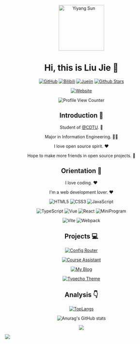<div align=center>

<img alt="Yiyang Sun" src="https://s2.loli.net/2021/12/16/t87HIverpSOhB5E.png" width=150 />

# Hi, this is Liu Jie :wave:

<p>
  
[![GitHub](https://img.shields.io/badge/dynamic/json?logo=github&label=GitHub+Followers&labelColor=282c34&color=181717&query=%24.data.totalSubs&url=https%3A%2F%2Fapi.spencerwoo.com%2Fsubstats%2F%3Fsource%3Dgithub%26queryKey%3Dlaoer536&longCache=true)](https://github.com/laoer536)
[![Bilibili](https://img.shields.io/badge/dynamic/json?logo=data%3Aimage%2Fpng%3Bbase64%2CiVBORw0KGgoAAAANSUhEUgAAAGAAAABgCAYAAADimHc4AAAD7ElEQVR4nO2dW9WrMBCFK6ESkFAJSKiESqgEHCABCZWAhEpAAhL2ecik5dDc%2FpXLBDLfWnlqy0xmJ5BMQnq5CIIgCIIgCIIgCIIgCEIBAHQAemYfrgCunD6wAKAHsEKxALgx+bCQD8%2FS9tmgVqeDr1lLigDgZvDhXso+K9TyTBQRwRJ8AHjntl0Flh5QRAQK%2FmKxPeayWx2OXpBNBKiHvi34b7T2MC4pAvW6twR%2FRwkRKPizBN8CgEcuESj4Lwm+BwBjahEk+H8EwJRKhOaCDzW8e1JLfkUUH1NgmR3XmHffHR1l+72BSs8d7w8U+JDAnZERQMcV+CtUi7dNqFqibB4J7vtrq7xKCuAasbTMXCL4T+5aVk6+2xHUrWdhruAR6HIJcOeu2UHI8zyAe2ytWfEdWz9PVvQ8YAmIQ5dDAB9LFsMVAv8oMO2zAGrC5WNIarRiAuKR9jYEd9pY08aa6uUzIHGRdkgKd8pY0yc1WjEBAqypDYoAG0QAZkQAZkQAZkQAZk4vANQenjsSzS3I%2FwcSbXU5jQBUkRtdf4Rar90v8kSv3+I3ffCCSpk8I%2Fw+lgDkdI%2Fv2rEp2CaiWm1AsDQLlDAD+dlFXLMeAaCSeLZdaSFE5VUQNot38cKuEeBgAsSuG0flVZBmEanbXfNQAsS0fgBYIn2fIu3%2FBBMHEyBmDXlFfA8IzeHb+Ems4WAChKykrVA9ZfsQTL57jXzRg4A5wC%2FA8N4ADiZAZwm2XjW75Qh2KOTfA0p4kygPw28OJcCVgn3nDnYo2EwEYRgGH0qAMyICMCMCMCMCMCMCMCMCMCMCfP3qwHDOQ4AAUekTk8FaBRihJnZdYbvtCGC7LvmkM63GjVDINPFrQgCq5ETXfmMzI90FXzPvfqt7x4rEu%2FZaEcCUxFvgz2zO+BUn6UkoaEEAsptiMSX5e8FoRYCN7cVgb4Vq7U%2FH50Pq4JNP7Qiw8UFnJwcK+tXy+Wj6PLEvPgHSHv5UgwA1IQIwwyFAyLJin9RoxYgAzAQIkPwNmf26busC+OIx5TDqo5nDT+F%2FSS%2F9CYzwb+No49zNy2evkYv0LywGGAXUvp6eSneycqOic0w20k7CNgKE7jJunSGLACTCxF27ylmQc98T5MQUH49swd+I0HPXslLKnT0N+wnkrTKi9JZL%2FL9i1SorMmdeQ4TQQ7OFMxIMzGD45w8nUL1im7efENZLJpgPSw0pfz0cdt4U3230Td%2FTvx2R6d2FrHhEWLkq5PELOMsRPHCPnAZGv1xJteL7jbJiaW3sB2nDvPC%2FosSYvjRQz4cJ6n7KO3rYQL7M+L6nVtfDVRAEQRAEQRAEQRAEIZ5%2FSAXmdfXaoQsAAAAASUVORK5CYII%3D&label=bilibili+fans&labelColor=FE7398&color=282c34&query=%24.data.totalSubs&url=https%3A%2F%2Fapi.spencerwoo.com%2Fsubstats%2F%3Fsource%3Dbilibili%26queryKey%3D68284456&longCache=true)](https://space.bilibili.com/68284456)
[![Juejin](https://img.shields.io/badge/juejin-LiuJie-1e80ff?logo=bytedance)](https://juejin.cn/user/950452938095197)
[![Github Stars](https://img.shields.io/github/stars/laoer536?color=faf408&label=github%20stars&logo=github)](https://github.com/laoer536)

</p>

[![Website](https://img.shields.io/badge/personal%20website-syy11.cn-b860ff?logo=html5&logoColor=white&labelColor=red)](https://syy11.cn)

</p>

![Profile View Counter](https://komarev.com/ghpvc/?username=loaer6666&color=blue)

## Introduction :raised_hands:

Student of [@CDTU](https://www.cdtu.edu.cn/). :school:

Major in Information Engineering. :man_technologist:

I love open source spirit. :heart:

Hope to make more friends in open source projects. :eyes:

## Orientation :dart:

I love coding. :heart:

I'm a web development lover. :heart:

<p>
  
![HTML5](https://img.shields.io/badge/-HTML5-red?logo=html5&logoColor=white)
![CSS3](https://img.shields.io/badge/-CSS3-blue?logo=css3&logoColor=white)
![JavaScript](https://img.shields.io/badge/-JavaScript-yellow?logo=javascript&logoColor=white)

</p>

<p>
  
![TypeScript](https://img.shields.io/badge/-TypeScript-blue?logo=typescript&logoColor=white)
![Vue](https://img.shields.io/badge/-Vue-34495e?logo=vue.js)
![React](https://img.shields.io/badge/-React-282c34?logo=react)
![MiniProgram](https://img.shields.io/badge/-MiniProgram-07c160?logo=wechat&logoColor=white)

</p>

<p>
  
![Vite](https://img.shields.io/badge/-Vite-646cff?logo=vite&logoColor=white)
![Webpack](https://img.shields.io/badge/-Webpack-1a6bac?logo=webpack)

</p>

## Projects :computer:

[![Config Router](https://github-readme-stats.vercel.app/api/pin/?username=laoer536&repo=myResume&show_icons=true&theme=dark)](https://github.com/laoer536/myResume)

[![Course Assistant](https://github-readme-stats.vercel.app/api/pin/?username=laoer536&repo=Map-of-Javascript&show_icons=true&theme=dark)](https://github.com/laoer536/Map-of-Javascript)

[![My Blog](https://github-readme-stats.vercel.app/api/pin/?username=laoer536&repo=VueStudy&show_icons=true&theme=dark)](https://github.com/laoer536/VueStudy)

[![Typecho Theme](https://github-readme-stats.vercel.app/api/pin/?username=laoer536&repo=CDTUstu_system&show_icons=true&theme=dark)](https://github.com/laoer536/CDTUstu_system)

## Analysis :point_down:

[![TopLangs](https://github-readme-stats.vercel.app/api/top-langs/?username=laoer536&layout=compact&theme=dark)](https://github.com/anuraghazra/github-readme-stats)

![Anurag's GitHub stats](https://github-readme-stats.vercel.app/api?username=laoer536&&show_icons=true&theme=dark)

![](https://github-profile-trophy.vercel.app/?username=laoer536&theme=onedark)

</div>

![](https://hit.yhype.me/github/profile?user_id=)
